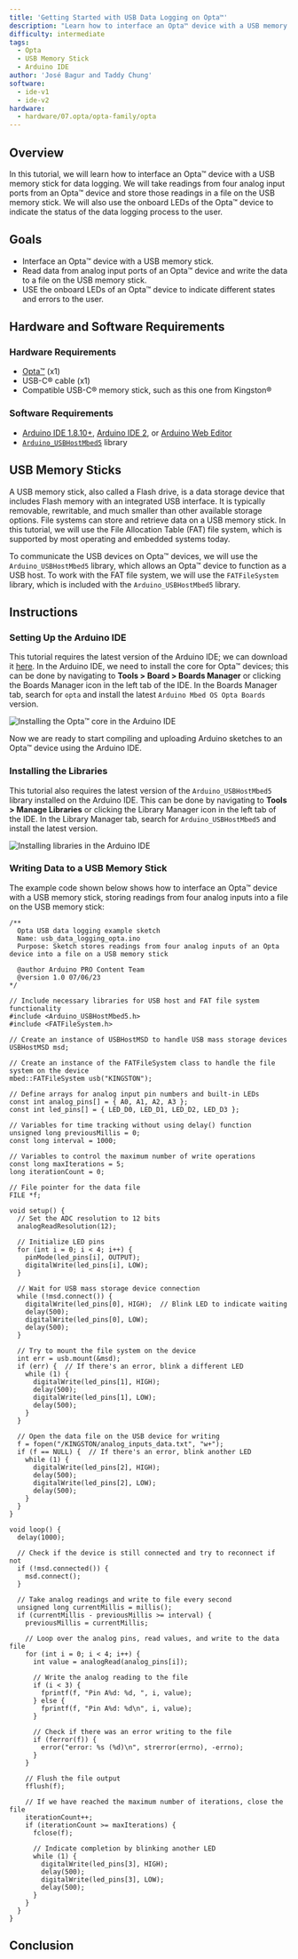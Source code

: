 ```yaml
---
title: 'Getting Started with USB Data Logging on Opta™'
description: "Learn how to interface an Opta™ device with a USB memory stick for data logging."
difficulty: intermediate
tags:
  - Opta
  - USB Memory Stick
  - Arduino IDE
author: 'José Bagur and Taddy Chung'
software:
  - ide-v1
  - ide-v2
hardware:
  - hardware/07.opta/opta-family/opta
---
```


## Overview

In this tutorial, we will learn how to interface an Opta™ device with a USB memory stick for data logging. We will take readings from four analog input ports from an Opta™ device and store those readings in a file on the USB memory stick. We will also use the onboard LEDs of the Opta™ device to indicate the status of the data logging process to the user. 

## Goals

- Interface an Opta™ device with a USB memory stick.
- Read data from analog input ports of an Opta™ device and write the data to a file on the USB memory stick.
- USE the onboard LEDs of an Opta™ device to indicate different states and errors to the user. 

## Hardware and Software Requirements

### Hardware Requirements

- [Opta™](https://store.arduino.cc/collections/pro-family) (x1)
- USB-C® cable (x1)
- Compatible USB-C® memory stick, such as this one from Kingston®

### Software Requirements

- [Arduino IDE 1.8.10+](https://www.arduino.cc/en/software), [Arduino IDE 2](https://www.arduino.cc/en/software), or [Arduino Web Editor](https://create.arduino.cc/editor)
- [`Arduino_USBHostMbed5`](https://github.com/arduino-libraries/Arduino_USBHostMbed5) library

## USB Memory Sticks

A USB memory stick, also called a Flash drive, is a data storage device that includes Flash memory with an integrated USB interface. It is typically removable, rewritable, and much smaller than other available storage options. File systems can store and retrieve data on a USB memory stick. In this tutorial, we will use the File Allocation Table (FAT) file system, which is supported by most operating and embedded systems today.

To communicate the USB devices on Opta™ devices, we will use the `Arduino_USBHostMbed5` library, which allows an Opta™ device to function as a USB host. To work with the FAT file system, we will use the `FATFileSystem` library, which is included with the `Arduino_USBHostMbed5` library.

## Instructions 

### Setting Up the Arduino IDE 

This tutorial requires the latest version of the Arduino IDE; we can download it [here](https://www.arduino.cc/en/software). In the Arduino IDE, we need to install the core for Opta™ devices; this can be done by navigating to **Tools > Board > Boards Manager** or clicking the Boards Manager icon in the left tab of the IDE. In the Boards Manager tab, search for `opta` and install the latest `Arduino Mbed OS Opta Boards` version.

![Installing the Opta™ core in the Arduino IDE](assets/arduino-ide-1.png)

Now we are ready to start compiling and uploading Arduino sketches to an Opta™ device using the Arduino IDE. 

### Installing the Libraries 

This tutorial also requires the latest version of the `Arduino_USBHostMbed5` library installed on the Arduino IDE. This can be done by navigating to **Tools > Manage Libraries** or clicking the Library Manager icon in the left tab of the IDE. In the Library Manager tab, search for `Arduino_USBHostMbed5` and install the latest version.

![Installing libraries in the Arduino IDE](assets/arduino-ide-2.png)

### Writing Data to a USB Memory Stick

The example code shown below shows how to interface an Opta™ device with a USB memory stick, storing readings from four analog inputs into a file on the USB memory stick: 

```arduino
/**
  Opta USB data logging example sketch
  Name: usb_data_logging_opta.ino
  Purpose: Sketch stores readings from four analog inputs of an Opta device into a file on a USB memory stick 

  @author Arduino PRO Content Team
  @version 1.0 07/06/23
*/

// Include necessary libraries for USB host and FAT file system functionality
#include <Arduino_USBHostMbed5.h>
#include <FATFileSystem.h>

// Create an instance of USBHostMSD to handle USB mass storage devices
USBHostMSD msd;

// Create an instance of the FATFileSystem class to handle the file system on the device
mbed::FATFileSystem usb("KINGSTON");

// Define arrays for analog input pin numbers and built-in LEDs
const int analog_pins[] = { A0, A1, A2, A3 };
const int led_pins[] = { LED_D0, LED_D1, LED_D2, LED_D3 };

// Variables for time tracking without using delay() function
unsigned long previousMillis = 0;
const long interval = 1000;

// Variables to control the maximum number of write operations
const long maxIterations = 5;
long iterationCount = 0;

// File pointer for the data file
FILE *f;

void setup() {
  // Set the ADC resolution to 12 bits
  analogReadResolution(12);

  // Initialize LED pins
  for (int i = 0; i < 4; i++) {
    pinMode(led_pins[i], OUTPUT);
    digitalWrite(led_pins[i], LOW);
  }

  // Wait for USB mass storage device connection
  while (!msd.connect()) {
    digitalWrite(led_pins[0], HIGH);  // Blink LED to indicate waiting
    delay(500);
    digitalWrite(led_pins[0], LOW);
    delay(500);
  }

  // Try to mount the file system on the device
  int err = usb.mount(&msd);
  if (err) {  // If there's an error, blink a different LED
    while (1) {
      digitalWrite(led_pins[1], HIGH);
      delay(500);
      digitalWrite(led_pins[1], LOW);
      delay(500);
    }
  }

  // Open the data file on the USB device for writing
  f = fopen("/KINGSTON/analog_inputs_data.txt", "w+");
  if (f == NULL) {  // If there's an error, blink another LED
    while (1) {
      digitalWrite(led_pins[2], HIGH);
      delay(500);
      digitalWrite(led_pins[2], LOW);
      delay(500);
    }
  }
}

void loop() {
  delay(1000);

  // Check if the device is still connected and try to reconnect if not
  if (!msd.connected()) {
    msd.connect();
  }

  // Take analog readings and write to file every second
  unsigned long currentMillis = millis();
  if (currentMillis - previousMillis >= interval) {
    previousMillis = currentMillis;

    // Loop over the analog pins, read values, and write to the data file
    for (int i = 0; i < 4; i++) {
      int value = analogRead(analog_pins[i]);

      // Write the analog reading to the file
      if (i < 3) {
        fprintf(f, "Pin A%d: %d, ", i, value);
      } else {
        fprintf(f, "Pin A%d: %d\n", i, value);
      }

      // Check if there was an error writing to the file
      if (ferror(f)) {
        error("error: %s (%d)\n", strerror(errno), -errno);
      }
    }

    // Flush the file output
    fflush(f);

    // If we have reached the maximum number of iterations, close the file
    iterationCount++;
    if (iterationCount >= maxIterations) {
      fclose(f);

      // Indicate completion by blinking another LED
      while (1) {
        digitalWrite(led_pins[3], HIGH);
        delay(500);
        digitalWrite(led_pins[3], LOW);
        delay(500);
      }
    }
  }
}
```



## Conclusion